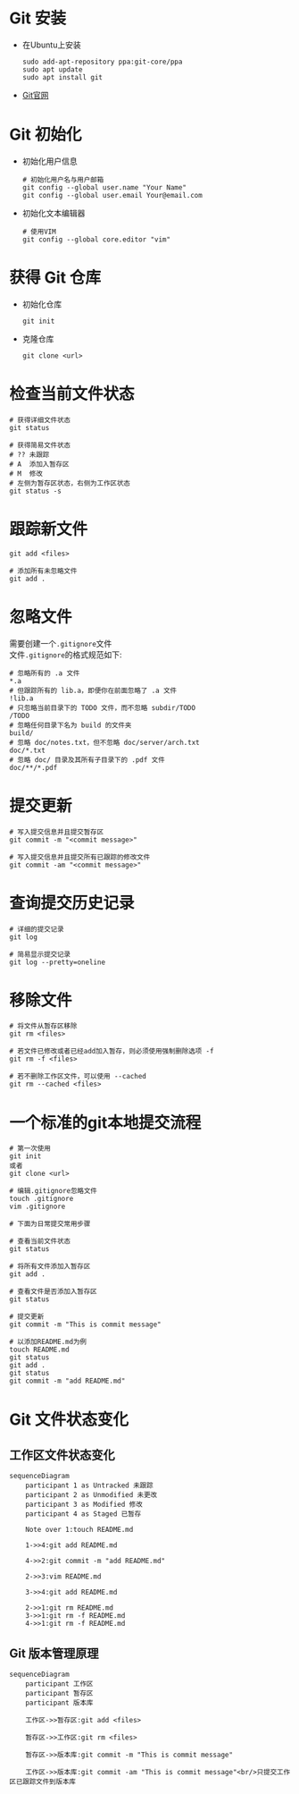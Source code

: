 # Git 安装
- 在Ubuntu上安装
    ```
    sudo add-apt-repository ppa:git-core/ppa
    sudo apt update
    sudo apt install git
    ```

- [Git官网](https://git-scm.com)

# Git 初始化
- 初始化用户信息
    ```
    # 初始化用户名与用户邮箱
    git config --global user.name "Your Name"
    git config --global user.email Your@email.com
    ```

- 初始化文本编辑器
    ```
    # 使用VIM
    git config --global core.editor "vim"
    ```

# 获得 Git 仓库
- 初始化仓库
    ```
    git init
    ```

- 克隆仓库
    ```
    git clone <url>
    ```

# 检查当前文件状态
```
# 获得详细文件状态
git status

# 获得简易文件状态
# ?? 未跟踪
# A  添加入暂存区
# M  修改
# 左侧为暂存区状态，右侧为工作区状态
git status -s
```

# 跟踪新文件
```
git add <files>

# 添加所有未忽略文件
git add .
```

# 忽略文件
需要创建一个`.gitignore`文件  
文件`.gitignore`的格式规范如下:  
```
# 忽略所有的 .a 文件
*.a
# 但跟踪所有的 lib.a，即便你在前面忽略了 .a 文件
!lib.a
# 只忽略当前目录下的 TODO 文件，而不忽略 subdir/TODO
/TODO
# 忽略任何目录下名为 build 的文件夹
build/
# 忽略 doc/notes.txt，但不忽略 doc/server/arch.txt
doc/*.txt
# 忽略 doc/ 目录及其所有子目录下的 .pdf 文件
doc/**/*.pdf
```

# 提交更新
```
# 写入提交信息并且提交暂存区
git commit -m "<commit message>"

# 写入提交信息并且提交所有已跟踪的修改文件
git commit -am "<commit message>"
```

# 查询提交历史记录
```
# 详细的提交记录
git log

# 简易显示提交记录
git log --pretty=oneline
```

# 移除文件
```
# 将文件从暂存区移除
git rm <files>

# 若文件已修改或者已经add加入暂存，则必须使用强制删除选项 -f
git rm -f <files>

# 若不删除工作区文件，可以使用 --cached
git rm --cached <files>
```

# 一个标准的git本地提交流程
```
# 第一次使用
git init
或者
git clone <url>

# 编辑.gitignore忽略文件
touch .gitignore
vim .gitignore

# 下面为日常提交常用步骤

# 查看当前文件状态
git status

# 将所有文件添加入暂存区
git add .

# 查看文件是否添加入暂存区
git status

# 提交更新
git commit -m "This is commit message"

# 以添加README.md为例
touch README.md
git status
git add .
git status
git commit -m "add README.md"
```

# Git 文件状态变化

## 工作区文件状态变化

```mermaid
sequenceDiagram
    participant 1 as Untracked 未跟踪 
    participant 2 as Unmodified 未更改
    participant 3 as Modified 修改
    participant 4 as Staged 已暂存

    Note over 1:touch README.md

    1->>4:git add README.md

    4->>2:git commit -m "add README.md"

    2->>3:vim README.md

    3->>4:git add README.md

    2->>1:git rm README.md
    3->>1:git rm -f README.md
    4->>1:git rm -f README.md
```

## Git 版本管理原理
```mermaid
sequenceDiagram
    participant 工作区
    participant 暂存区
    participant 版本库

    工作区->>暂存区:git add <files>

    暂存区->>工作区:git rm <files>

    暂存区->>版本库:git commit -m "This is commit message"

    工作区->>版本库:git commit -am "This is commit message"<br/>只提交工作区已跟踪文件到版本库
```

